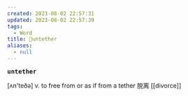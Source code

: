 ```yaml
---
created: 2023-08-02 22:57:31
updated: 2023-08-02 22:57:39
tags:
  - Word
title: 📖untether
aliases:
  - null
---
```


<pre><strong>untether</strong></pre>
[ʌn'teðə]
v. to free from or as if from a tether 脱离
[[divorce]]
